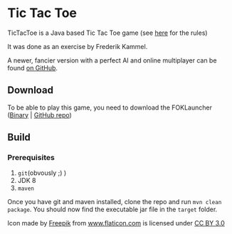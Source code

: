 # Tic Tac Toe
TicTacToe is a Java based Tic Tac Toe game (see 
[here](https://de.wikipedia.org/wiki/Tic-Tac-Toe) for the rules)<br>

It was done as an exercise by Frederik Kammel. 

A newer, fancier version with a perfect AI and online multiplayer can be found [on GitHub](https://github.com/vatbub/tictactoe).

## Download
To be able to play this game, you need to download the FOKLauncher ([Binary](https://bintray.com/vatbub/fokprojectsReleases/foklauncher#downloads) | [GitHub repo](https://github.com/vatbub/foklauncher))

## Build
### Prerequisites
1. `git`(obvously ;) )
2. JDK 8
3. `maven`

Once you have git and maven installed, clone the repo and run `mvn clean package`. You should now find the executable jar file in the `target` folder.  

<div>Icon made by <a href="http://www.freepik.com" title="Freepik">Freepik</a> from <a href="http://www.flaticon.com" title="Flaticon">www.flaticon.com</a> is licensed under <a href="http://creativecommons.org/licenses/by/3.0/" title="Creative Commons BY 3.0">CC BY 3.0</a></div>